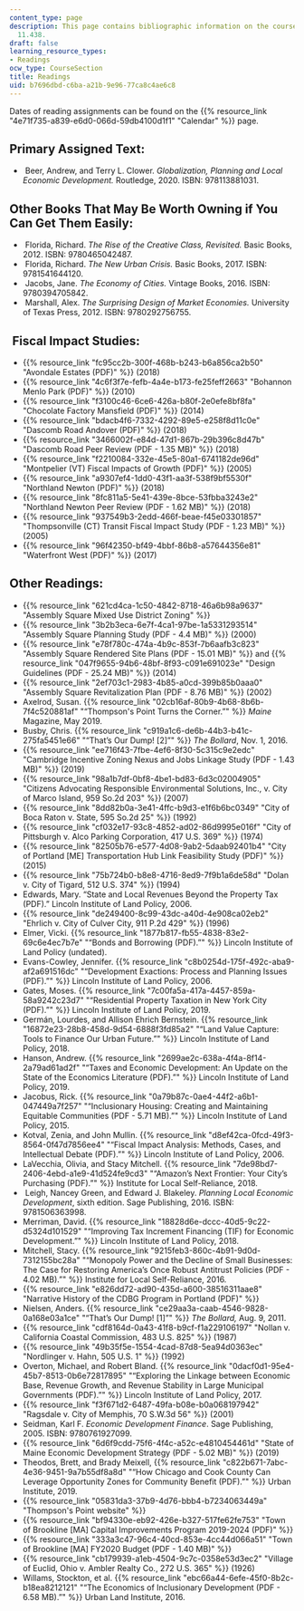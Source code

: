 ```yaml
---
content_type: page
description: This page contains bibliographic information on the course readings for
  11.438.
draft: false
learning_resource_types:
- Readings
ocw_type: CourseSection
title: Readings
uid: b7696dbd-c6ba-a21b-9e96-77ca8c4ae6c8
---
```

Dates of reading assignments can be found on the {{% resource_link "4e71f735-a839-e6d0-066d-59db4100d1f1" "Calendar" %}} page.

## Primary Assigned Text:

-  Beer, Andrew, and Terry L. Clower. *Globalization, Planning and Local Economic Development.* Routledge, 2020. ISBN: 978113881031.

## Other Books That May Be Worth Owning if You Can Get Them Easily:

-  Florida, Richard. *The Rise of the Creative Class, Revisited.* Basic Books, 2012. ISBN: 9780465042487. 
-  Florida, Richard. *The New Urban Crisis.* Basic Books, 2017. ISBN: 9781541644120. 
-  Jacobs, Jane. *The Economy of Cities.* Vintage Books, 2016. ISBN: 9780394705842. 
-  Marshall, Alex. *The Surprising Design of Market Economies.* University of Texas Press, 2012. ISBN: 9780292756755.

##  Fiscal Impact Studies:

- {{% resource_link "fc95cc2b-300f-468b-b243-b6a856ca2b50" "Avondale Estates (PDF)" %}} (2018)
- {{% resource_link "4c6f3f7e-fefb-4a4e-b173-fe25feff2663" "Bohannon Menlo Park (PDF)" %}} (2010)
- {{% resource_link "f3100c46-6ce6-426a-b80f-2e0efe8bf8fa" "Chocolate Factory Mansfield (PDF)" %}} (2014)
- {{% resource_link "bdacb4f6-7332-4292-89e5-e258f8d11c0e" "Dascomb Road Andover (PDF)" %}} (2018)
- {{% resource_link "3466002f-e84d-47d1-867b-29b396c8d47b" "Dascomb Road Peer Review (PDF - 1.35 MB)" %}} (2018)
- {{% resource_link "f2210084-332e-45e5-80a1-6741182de96d" "Montpelier (VT) Fiscal Impacts of Growth (PDF)" %}} (2005)
- {{% resource_link "a9307ef4-1dd0-43f1-aa3f-538f9bf5530f" "Northland Newton (PDF)" %}} (2018)
- {{% resource_link "8fc811a5-5e41-439e-8bce-53fbba3243e2" "Northland Newton Peer Review (PDF - 1.62 MB)" %}} (2018)
- {{% resource_link "937549b3-2edd-466f-beae-f45e03301857" "Thompsonville (CT) Transit Fiscal Impact Study (PDF - 1.23 MB)" %}} (2005)
- {{% resource_link "96f42350-bf49-4bbf-86b8-a57644356e81" "Waterfront West (PDF)" %}} (2017)

## Other Readings:

- {{% resource_link "621cd4ca-1c50-4842-8718-46a6b98a9637" "Assembly Square Mixed Use District Zoning" %}}
- {{% resource_link "3b2b3eca-6e7f-4ca1-97be-1a5331293514" "Assembly Square Planning Study (PDF - 4.4 MB)" %}} (2000)
- {{% resource_link "e78f780c-474a-4b9c-853f-7b6aafb3c823" "Assembly Square Rendered Site Plans (PDF - 15.01 MB)" %}} and {{% resource_link "047f9655-94b6-48bf-8f93-c091e691023e" "Design Guidelines (PDF - 25.24 MB)" %}} (2014)
- {{% resource_link "2ef703c1-2983-4b85-a0cd-399b85b0aaa0" "Assembly Square Revitalization Plan (PDF - 8.76 MB)" %}} (2002) 
- Axelrod, Susan. {{% resource_link "02cb16af-80b9-4b68-8b6b-7f4c520881af" "“Thompson's Point Turns the Corner.”" %}} *Maine* Magazine, May 2019.
- Busby, Chris. {{% resource_link "c919a1c6-de6b-44b3-b41c-275fa5451e66" "“That’s Our Dump! \[2\]”" %}} *The Bollard*, Nov. 1, 2016.
- {{% resource_link "ee716f43-7fbe-4ef6-8f30-5c315c9e2edc" "Cambridge Incentive Zoning Nexus and Jobs Linkage Study (PDF - 1.43 MB)" %}} (2019) 
- {{% resource_link "98a1b7df-0bf8-4be1-bd83-6d3c02004905" "Citizens Advocating Responsible Environmental Solutions, Inc., v. City of Marco Island, 959 So.2d 203" %}} (2007)
- {{% resource_link "8dd82b0a-3e41-4ffc-b9d3-e1f6b6bc0349" "City of Boca Raton v. State, 595 So.2d 25" %}} (1992)
- {{% resource_link "cf032e17-93c8-4852-ad02-86d9995e016f" "City of Pittsburgh v. Alco Parking Corporation, 417 U.S. 369" %}} (1974)
- {{% resource_link "82505b76-e577-4d08-9ab2-5daab92401b4" "City of Portland \[ME\] Transportation Hub Link Feasibility Study (PDF)" %}} (2015)
- {{% resource_link "75b724b0-b8e8-4716-8ed9-7f9b1a6de58d" "Dolan v. City of Tigard, 512 U.S. 374" %}} (1994)
- Edwards, Mary. “State and Local Revenues Beyond the Property Tax (PDF).” Lincoln Institute of Land Policy, 2006.
- {{% resource_link "de249400-8c99-43dc-a40d-4e908ca02eb2" "Ehrlich v. City of Culver City, 911 P.2d 429" %}} (1996)
- Elmer, Vicki. {{% resource_link "1877b817-fb55-4838-83e2-69c6e4ec7b7e" "“Bonds and Borrowing (PDF).”" %}} Lincoln Institute of Land Policy (undated).
- Evans-Cowley, Jennifer. {{% resource_link "c8b0254d-175f-492c-aba9-af2a691516dc" "“Development Exactions: Process and Planning Issues (PDF).”" %}} Lincoln Institute of Land Policy, 2006.
- Gates, Moses. {{% resource_link "7c00fa5a-417a-4457-859a-58a9242c23d7" "“Residential Property Taxation in New York City (PDF).”" %}} Lincoln Institute of Land Policy, 2019. 
- Germán, Lourdes, and Allison Ehrich Bernstein. {{% resource_link "16872e23-28b8-458d-9d54-6888f3fd85a2" "“Land Value Capture: Tools to Finance Our Urban Future.”" %}} Lincoln Institute of Land Policy, 2018. 
- Hanson, Andrew. {{% resource_link "2699ae2c-638a-4f4a-8f14-2a79ad61ad2f" "“Taxes and Economic Development: An Update on the State of the Economics Literature (PDF).”" %}} Lincoln Institute of Land Policy, 2019. 
- Jacobus, Rick. {{% resource_link "0a79b87c-0ae4-44f2-a6b1-047449a7f257" "“Inclusionary Housing: Creating and Maintaining Equitable Communities (PDF - 5.71 MB).”" %}} Lincoln Institute of Land Policy, 2015. 
- Kotval, Zenia, and John Mullin. {{% resource_link "d8ef42ca-0fcd-49f3-8564-0f47d7856ee4" "“Fiscal Impact Analysis: Methods, Cases, and Intellectual Debate (PDF).”" %}} Lincoln Institute of Land Policy, 2006. 
- LaVecchia, Olivia, and Stacy Mitchell. {{% resource_link "7de98bd7-2406-4ebd-a1e9-41d524fe9cd3" "“Amazon’s Next Frontier: Your City’s Purchasing (PDF).”" %}} Institute for Local Self-Reliance, 2018.
-  Leigh, Nancey Green, and Edward J. Blakeley. *Planning Local Economic Development*, sixth edition. Sage Publishing, 2016. ISBN: 9781506363998.
- Merriman, David. {{% resource_link "18828d6e-dccc-40d5-9c22-d5324d101529" "“Improving Tax Increment Financing (TIF) for Economic Development.”" %}} Lincoln Institute of Land Policy, 2018. 
- Mitchell, Stacy. {{% resource_link "9215feb3-860c-4b91-9d0d-7312155bc28a" "“Monopoly Power and the Decline of Small Businesses: The Case for Restoring America’s Once Robust Antitrust Policies (PDF - 4.02 MB).”" %}} Institute for Local Self-Reliance, 2016.
- {{% resource_link "e826dd72-ad90-435d-a600-38516311aae8" "Narrative History of the CDBG Program in Portland (PDF)" %}}
- Nielsen, Anders. {{% resource_link "ce29aa3a-caab-4546-9828-0a168e03a1ce" "“That’s Our Dump! \[1\]”" %}} *The Bollard,* Aug. 9, 2011.
- {{% resource_link "cdf8164d-0a43-41f8-b9cf-f1a229106197" "Nollan v. California Coastal Commission, 483 U.S. 825" %}} (1987)
- {{% resource_link "49b35f5e-1554-4cad-87d8-5ea94d0363ec" "Nordlinger v. Hahn, 505 U.S. 1" %}} (1992)
- Overton, Michael, and Robert Bland. {{% resource_link "0dacf0d1-95e4-45b7-8513-0b6e72817895" "“Exploring the Linkage between Economic Base, Revenue Growth, and Revenue Stability in Large Municipal Governments (PDF).”" %}} Lincoln Institute of Land Policy, 2017.
- {{% resource_link "f3f671d2-6487-49fa-b08e-b0a068197942" "Ragsdale v. City of Memphis, 70 S.W.3d 56" %}} (2001)
- Seidman, Karl F. *Economic Development Finance*. Sage Publishing, 2005. ISBN: 9780761927099.
- {{% resource_link "6d6f9cdd-75f6-4f4c-a52c-e4810454461d" "State of Maine Economic Development Strategy (PDF - 5.02 MB)" %}} (2019)
- Theodos, Brett, and Brady Meixell, {{% resource_link "c822b671-7abc-4e36-9451-9a7b55df8a8d" "“How Chicago and Cook County Can Leverage Opportunity Zones for Community Benefit (PDF).”" %}} Urban Institute, 2019. 
- {{% resource_link "05831da3-37b9-4d76-bbb4-b7234063449a" "Thompson's Point website" %}}
- {{% resource_link "bf94330e-eb92-426e-b327-517fe62fe753" "Town of Brookline \[MA\] Capital Improvements Program 2019-2024 (PDF)" %}}
- {{% resource_link "333a3c47-96c4-40cd-853e-4cc44d066a51" "Town of Brookline \[MA\] FY2020 Budget (PDF - 1.40 MB)" %}}
- {{% resource_link "cb179939-a1eb-4504-9c7c-0358e53d3ec2" "Village of Euclid, Ohio v. Ambler Realty Co., 272 U.S. 365" %}} (1926)
- Willams, Stockton, et al. {{% resource_link "ebc66a44-6efe-45f0-8b2c-b18ea8212121" "“The Economics of Inclusionary Development (PDF - 6.58 MB).”" %}} Urban Land Institute, 2016.